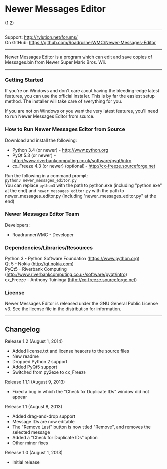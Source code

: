 # Newer Messages Editor
(1.2)

----------------------------------------------------------------

Support:   http://rvlution.net/forums/  
On GitHub: https://github.com/RoadrunnerWMC/Newer-Messages-Editor  

----------------------------------------------------------------

Newer Messages Editor is a program which can edit and save copies of Messages.bin from Newer Super Mario Bros. Wii.  

----------------------------------------------------------------

### Getting Started

If you're on Windows and don't care about having the bleeding-edge latest features, you can use the official installer. This is by far the easiest setup method. The installer will take care of everything for you.

If you are not on Windows or you want the very latest features, you'll need to run Newer Messages Editor from source.


### How to Run Newer Messages Editor from Source

Download and install the following:
 * Python 3.4 (or newer) - http://www.python.org
 * PyQt 5.3 (or newer) - http://www.riverbankcomputing.co.uk/software/pyqt/intro
 * cx_Freeze 4.3 (or newer) (optional) - http://cx-freeze.sourceforge.net

Run the following in a command prompt:  
`python3 newer_messages_editor.py`  
You can replace `python3` with the path to python.exe (including "python.exe" at the end) and `newer_messages_editor.py` with the path to newer_messages_editor.py (including "newer_messages_editor.py" at the end)


### Newer Messages Editor Team

Developers:
 * RoadrunnerWMC - Developer

### Dependencies/Libraries/Resources

Python 3 - Python Software Foundation (https://www.python.org)  
Qt 5 - Nokia (http://qt.nokia.com)  
PyQt5 - Riverbank Computing (http://www.riverbankcomputing.co.uk/software/pyqt/intro)  
cx_Freeze - Anthony Tuininga (http://cx-freeze.sourceforge.net)


### License

Newer Messages Editor is released under the GNU General Public License v3.
See the license file in the distribution for information.

----------------------------------------------------------------

## Changelog

Release 1.2 (August 1, 2014)
 * Added license.txt and license headers to the source files
 * New readme
 * Dropped Python 2 support
 * Added PyQt5 support
 * Switched from py2exe to cx_Freeze

Release 1.1.1 (August 9, 2013)
 * Fixed a bug in which the "Check for
   Duplicate IDs" window did not appear

Release 1.1 (August 8, 2013)
 * Added drag-and-drop support
 * Message IDs are now editable
 * The "Remove Last" button is now titled "Remove",
   and removes the selected message
 * Added a "Check for Duplicate IDs" option
 * Other minor fixes

Release 1.0 (August 1, 2013)
 * Initial release
